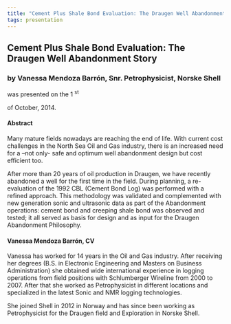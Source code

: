 ```yaml
---
title: "Cement Plus Shale Bond Evaluation: The Draugen Well Abandonment Story (Vanessa Mendoza Barrón, Snr. Petrophysicist, Norske Shell)"
tags: presentation 
---
```



		
<h2>
Cement Plus Shale Bond Evaluation: The Draugen Well Abandonment Story
</h2>

 



		
<h3>
by Vanessa Mendoza Barrón, Snr. Petrophysicist, Norske Shell
</h3>

 



 
<p>
was presented on the 1
<sup>
st
</sup>

 of October, 2014.
</p>

	

 
<h4>
Abstract
</h4>



		

		
<p>
Many mature fields nowadays are reaching the end of life. With current cost challenges in the North Sea Oil and Gas industry, there is an increased need for a –not only- safe and optimum well abandonment design but cost efficient too.
</p>

<p>
 

After more than 20 years of oil production in Draugen, we have recently abandoned a well for the first time in the field. During planning, a re-evaluation of the 1992 CBL (Cement Bond Log) was performed with a refined approach.  This methodology was validated and complemented with new generation sonic and ultrasonic data as part of the Abandonment operations: cement bond and creeping shale bond was observed and tested; it all served as basis for design and as input for the Draugen Abandonment Philosophy.

</p>





		
<h4>
Vanessa Mendoza Barrón, CV
</h4>





		
<p>
Vanessa has worked for 14 years in the Oil and Gas industry. After receiving her degrees (B.S. in Electronic Engineering and Masters on Business Administration) she obtained wide international experience in logging operations from field positions with Schlumberger Wireline from 2000 to 2007. After that she worked as Petrophysicist in different locations and specialized in the latest Sonic and NMR logging technologies.
</p>

<p>


She joined Shell in 2012 in Norway and has since been working as Petrophysicist for the Draugen field and Exploration in Norske Shell.
</p>



 	     

	

